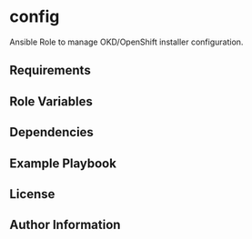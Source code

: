 config
======

Ansible Role to manage OKD/OpenShift installer configuration.

Requirements
------------

<tbd>

Role Variables
--------------

<tbd>

Dependencies
------------

<tbd>

Example Playbook
----------------

<tbd>

License
-------

<tbd>

Author Information
------------------

<tbd>
